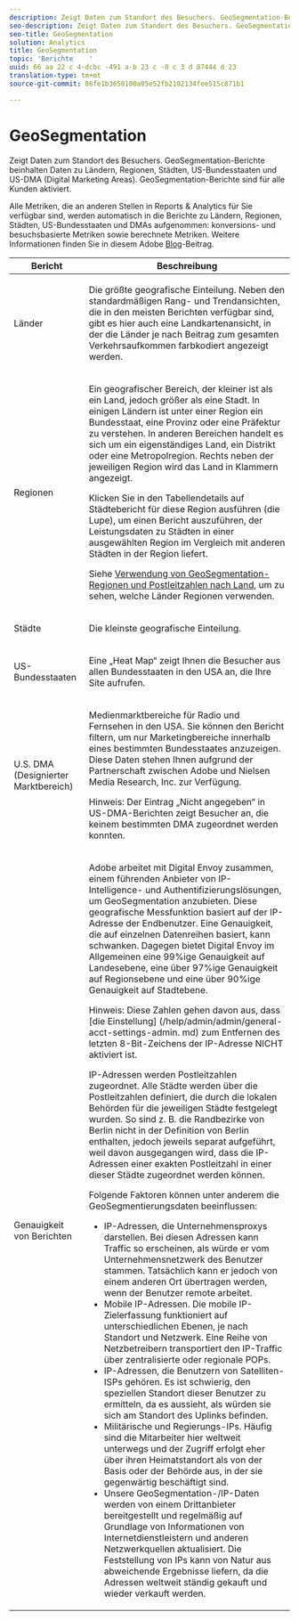 ```yaml
---
description: Zeigt Daten zum Standort des Besuchers. GeoSegmentation-Berichte beinhalten Daten zu Ländern, Regionen, Städten, US-Bundesstaaten und US-DMA (Digital Marketing Areas). GeoSegmentation-Berichte sind für alle Kunden aktiviert.
seo-description: Zeigt Daten zum Standort des Besuchers. GeoSegmentation-Berichte beinhalten Daten zu Ländern, Regionen, Städten, US-Bundesstaaten und US-DMA (Digital Marketing Areas). GeoSegmentation-Berichte sind für alle Kunden aktiviert.
seo-title: GeoSegmentation
solution: Analytics
title: GeoSegmentation
topic: 'Berichte    '
uuid: 66 aa 22 c 4-dcbc -491 a-b 23 c -0 c 3 d 87444 d 23
translation-type: tm+mt
source-git-commit: 86fe1b3650100a05e52fb2102134fee515c871b1

---
```



# GeoSegmentation

Zeigt Daten zum Standort des Besuchers. GeoSegmentation-Berichte beinhalten Daten zu Ländern, Regionen, Städten, US-Bundesstaaten und US-DMA (Digital Marketing Areas). GeoSegmentation-Berichte sind für alle Kunden aktiviert.

Alle Metriken, die an anderen Stellen in Reports &amp; Analytics für Sie verfügbar sind, werden automatisch in die Berichte zu Ländern, Regionen, Städten, US-Bundesstaaten und DMAs aufgenommen: konversions- und besuchsbasierte Metriken sowie berechnete Metriken. Weitere Informationen finden Sie in diesem Adobe [Blog](https://blogs.adobe.com/digitalmarketing/analytics/introducing-new-metrics-in-geosegmentation-and-more/)-Beitrag.

<table id="table_566CFFC82E1149D8BAFE6641627FCF1F"> 
 <thead> 
  <tr> 
   <th colname="col1" class="entry"> Bericht </th> 
   <th colname="col2" class="entry"> Beschreibung </th> 
  </tr> 
 </thead>
 <tbody> 
  <tr> 
   <td colname="col1"> Länder </td> 
   <td colname="col2"> <p> Die größte geografische Einteilung. Neben den standardmäßigen Rang- und Trendansichten, die in den meisten Berichten verfügbar sind, gibt es hier auch eine Landkartenansicht, in der die Länder je nach Beitrag zum gesamten Verkehrsaufkommen farbkodiert angezeigt werden. </p> </td> 
  </tr> 
  <tr> 
   <td colname="col1"> Regionen </td> 
   <td colname="col2"> <p> Ein geografischer Bereich, der kleiner ist als ein Land, jedoch größer als eine Stadt. In einigen Ländern ist unter einer Region ein Bundesstaat, eine Provinz oder eine Präfektur zu verstehen. In anderen Bereichen handelt es sich um ein eigenständiges Land, ein Distrikt oder eine Metropolregion. Rechts neben der jeweiligen Region wird das Land in Klammern angezeigt. </p> <p>Klicken Sie in den Tabellendetails auf Städtebericht für diese Region ausführen (die Lupe), um einen Bericht auszuführen, der Leistungsdaten zu Städten in einer ausgewählten Region im Vergleich mit anderen Städten in der Region liefert. </p> <p>Siehe <a href="../../../components/c-variables/dimensionslist/reports-geosegmentation-reference.md#concept_F7D998B418544B39ACD8838B48B732F1" format="dita" scope="local"> Verwendung von GeoSegmentation-Regionen und Postleitzahlen nach Land</a>, um zu sehen, welche Länder Regionen verwenden. </p> </td> 
  </tr> 
  <tr> 
   <td colname="col1"> Städte </td> 
   <td colname="col2"> <p> Die kleinste geografische Einteilung. </p> </td> 
  </tr> 
  <tr> 
   <td colname="col1"> US-Bundesstaaten </td> 
   <td colname="col2"> <p> Eine „Heat Map“ zeigt Ihnen die Besucher aus allen Bundesstaaten in den USA an, die Ihre Site aufrufen. </p> </td> 
  </tr> 
  <tr> 
   <td colname="col1"> U.S. DMA (Designierter Marktbereich) </td> 
   <td colname="col2"> <p> Medienmarktbereiche für Radio und Fernsehen in den USA. Sie können den Bericht filtern, um nur Marketingbereiche innerhalb eines bestimmten Bundesstaates anzuzeigen. Diese Daten stehen Ihnen aufgrund der Partnerschaft zwischen Adobe und Nielsen Media Research, Inc. zur Verfügung. </p> <p>Hinweis: Der Eintrag „Nicht angegeben“ in US-DMA-Berichten zeigt Besucher an, die keinem bestimmten DMA zugeordnet werden konnten. </p> </td> 
  </tr> 
  <tr> 
   <td colname="col1"> Genauigkeit von Berichten </td> 
   <td colname="col2"> <p>Adobe arbeitet mit Digital Envoy zusammen, einem führenden Anbieter von IP-Intelligence- und Authentifizierungslösungen, um GeoSegmentation anzubieten. Diese geografische Messfunktion basiert auf der IP-Adresse der Endbenutzer. Eine Genauigkeit, die auf einzelnen Datenreihen basiert, kann schwanken. Dagegen bietet Digital Envoy im Allgemeinen eine 99%ige Genauigkeit auf Landesebene, eine über 97%ige Genauigkeit auf Regionsebene und eine über 90%ige Genauigkeit auf Stadtebene. </p> <p>Hinweis: Diese Zahlen gehen davon aus, dass [die Einstellung] (/help/admin/admin/general-acct-settings-admin. md) zum Entfernen des letzten 8-Bit-Zeichens der IP-Adresse NICHT aktiviert ist. </p> <p>IP-Adressen werden Postleitzahlen zugeordnet. Alle Städte werden über die Postleitzahlen definiert, die durch die lokalen Behörden für die jeweiligen Städte festgelegt wurden. So sind z. B. die Randbezirke von Berlin nicht in der Definition von Berlin enthalten, jedoch jeweils separat aufgeführt, weil davon ausgegangen wird, dass die IP-Adressen einer exakten Postleitzahl in einer dieser Städte zugeordnet werden können. </p> <p>Folgende Faktoren können unter anderem die GeoSegmentierungsdaten beeinflussen: </p> 
    <ul id="ul_1B05024AD5174232A8DB8145753FB09B"> 
     <li id="li_C3A21E7C1186490EB9A236634DB45E7F">IP-Adressen, die Unternehmensproxys darstellen. Bei diesen Adressen kann Traffic so erscheinen, als würde er vom Unternehmensnetzwerk des Benutzer stammen. Tatsächlich kann er jedoch von einem anderen Ort übertragen werden, wenn der Benutzer remote arbeitet. </li> 
     <li id="li_56FC36B3598C420F9246D4E8772822A7">Mobile IP-Adressen. Die mobile IP-Zielerfassung funktioniert auf unterschiedlichen Ebenen, je nach Standort und Netzwerk. Eine Reihe von Netzbetreibern transportiert den IP-Traffic über zentralisierte oder regionale POPs. </li> 
     <li id="li_C1EED854AE584489BCBC2A7AA20B8EF1">IP-Adressen, die Benutzern von Satelliten-ISPs gehören. Es ist schwierig, den speziellen Standort dieser Benutzer zu ermitteln, da es aussieht, als würden sie sich am Standort des Uplinks befinden. </li> 
     <li id="li_A735756F39554DF19E05D251CA614F02">Militärische und Regierungs-IPs. Häufig sind die Mitarbeiter hier weltweit unterwegs und der Zugriff erfolgt eher über ihren Heimatstandort als von der Basis oder der Behörde aus, in der sie gegenwärtig beschäftigt sind. </li> 
     <li id="li_ACFF1B8094684173B8325A44304CA32B">Unsere GeoSegmentation-/IP-Daten werden von einem Drittanbieter bereitgestellt und regelmäßig auf Grundlage von Informationen von Internetdienstleistern und anderen Netzwerkquellen aktualisiert. Die Feststellung von IPs kann von Natur aus abweichende Ergebnisse liefern, da die Adressen weltweit ständig gekauft und wieder verkauft werden. </li> 
    </ul> </td> 
  </tr> 
 </tbody> 
</table>

